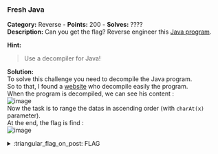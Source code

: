 ### Fresh Java
**Category:** Reverse - **Points:** 200 - **Solves:** ????  
**Description:** Can you get the flag? Reverse engineer this [Java program](./KeygenMe.class).  

**Hint:**
> Use a decompiler for Java!  

**Solution:**  
To solve this challenge you need to decompile the Java program.  
So to that, I found a [website](https://jdec.app/) who decompile easily the program.  
When the program is decompiled, we can see his content :  
![image](https://user-images.githubusercontent.com/91023285/160241960-c1c90b60-a68f-475e-bbe0-03b38c20025c.png)  
Now the task is to range the datas in ascending order (with `charAt(x)` parameter).  
At the end, the flag is find :  
![image](https://user-images.githubusercontent.com/91023285/160242196-d37f63cc-3c51-4736-a55b-5b4269308528.png)


<details>
  <summary>:triangular_flag_on_post: FLAG</summary>

  ```
  picoCTF{700l1ng_r3qu1r3d_738cac89}
  ```
</details>
